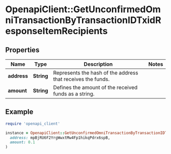 # OpenapiClient::GetUnconfirmedOmniTransactionByTransactionIDTxidResponseItemRecipients

## Properties

| Name | Type | Description | Notes |
| ---- | ---- | ----------- | ----- |
| **address** | **String** | Represents the hash of the address that receives the funds. |  |
| **amount** | **String** | Defines the amount of the received funds as a string. |  |

## Example

```ruby
require 'openapi_client'

instance = OpenapiClient::GetUnconfirmedOmniTransactionByTransactionIDTxidResponseItemRecipients.new(
  address: mpBjRU6F2YrgWwxtMw4Fp1hikqPdrx6spB,
  amount: 0.1
)
```

